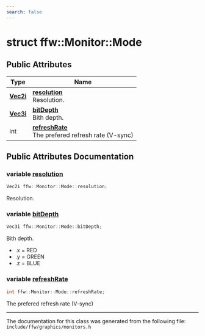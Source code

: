 ```yaml
---
search: false
---
```


# struct ffw::Monitor::Mode

## Public Attributes

|Type|Name|
|-----|-----|
|**[Vec2i](group__math_.md#ga8ac6bae8a24d96d0223a29ecfff14570)**|[**resolution**](structffw_1_1_monitor_1_1_mode.md#1a16b4d0fe82bf142887fd968ba61e7a44)<br>Resolution. |
|**[Vec3i](group__math_.md#gafd4bb1ab82109f15d80681d443404df8)**|[**bitDepth**](structffw_1_1_monitor_1_1_mode.md#1aaba74c9abb601ff6e597a29c2cd55975)<br>Bith depth. |
|int|[**refreshRate**](structffw_1_1_monitor_1_1_mode.md#1a0db7d21d5b47013e9e6c5650bf281aac)<br>The prefered refresh rate (V-sync) |


## Public Attributes Documentation

### variable <a id="1a16b4d0fe82bf142887fd968ba61e7a44" href="#1a16b4d0fe82bf142887fd968ba61e7a44">resolution</a>

```cpp
Vec2i ffw::Monitor::Mode::resolution;
```

Resolution. 


### variable <a id="1aaba74c9abb601ff6e597a29c2cd55975" href="#1aaba74c9abb601ff6e597a29c2cd55975">bitDepth</a>

```cpp
Vec3i ffw::Monitor::Mode::bitDepth;
```

Bith depth. 


* .x = RED
* .y = GREEN
* .z = BLUE 



### variable <a id="1a0db7d21d5b47013e9e6c5650bf281aac" href="#1a0db7d21d5b47013e9e6c5650bf281aac">refreshRate</a>

```cpp
int ffw::Monitor::Mode::refreshRate;
```

The prefered refresh rate (V-sync) 




----------------------------------------
The documentation for this class was generated from the following file: `include/ffw/graphics/monitors.h`
